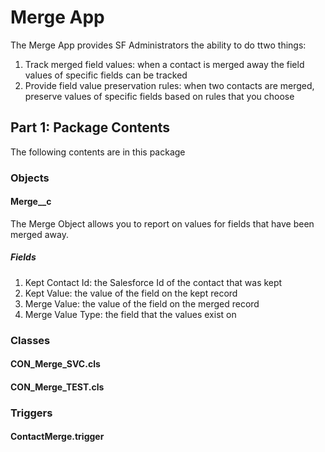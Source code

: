 # Merge App

The Merge App provides SF Administrators the ability to do ttwo things:
1) Track merged field values:  when a contact is merged away the field values of specific fields can be tracked
2) Provide field value preservation rules:  when two contacts are merged, preserve values of specific fields based on rules that you choose

## Part 1: Package Contents

The following contents are in this package

### Objects
#### Merge__c
The Merge Object allows you to report on values for fields that have been merged away.
##### Fields
1) Kept Contact Id:  the Salesforce Id of the contact that was kept
2) Kept Value:  the value of the field on the kept record
3) Merge Value:  the value of the field on the merged record
4) Merge Value Type: the field that the values exist on

### Classes
#### CON_Merge_SVC.cls

#### CON_Merge_TEST.cls

### Triggers

#### ContactMerge.trigger

